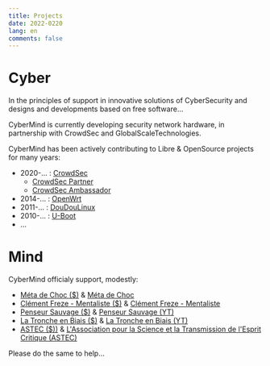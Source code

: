 ```yaml
---
title: Projects
date: 2022-0220
lang: en
comments: false
---
```


# Cyber #

In the principles of support in innovative solutions of CyberSecurity and designs and developments based on free software...

CyberMind is currently developing security network hardware, in partnership with CrowdSec and GlobalScaleTechnologies.

CyberMind has been actively contributing to Libre & OpenSource projects for many years:
* 2020-... : [CrowdSec](https://crowdsec.net)
  - [CrowdSec Partner](https://crowdsec.net/blog/meet-crowdsec-services-partners-and-join-the-squad/)
  - [CrowdSec Ambassador](https://crowdsec.net/blog/meet-gerald-new-crowdsec-ambassador/)
* 2014-... : [OpenWrt](https://cybermind.fr/en/2014/12/22/OpenWrt-Development-contribs/)
* 2011-... : [DouDouLinux](https://cybermind.fr/en/2011/11/08/DouDouLinux-Development-contribs/)
* 2010-... : [U-Boot](https://cybermind.fr/en/2010/08/13/U-Boot-Denx-Development-contribs/)
* ...

# Mind #

CyberMind officialy support, modestly:
* [Méta de Choc ($)](https://fr.tipeee.com/meta-de-choc) & [Méta de Choc](https://metadechoc.fr)
* [Clément Freze - Mentaliste ($)](https://fr.tipeee.com/clementfreze) & [Clément Freze - Mentaliste](http://clementfreze.fr/)
* [Penseur Sauvage ($)](https://fr.tipeee.com/penseur-sauvage) & [Penseur Sauvage (YT)](https://www.youtube.com/channel/UCPkoA795xDha5eAUFjISlwA)
* [La Tronche en Biais ($)](https://fr.tipeee.com/la-tronche-en-biais) & [La Tronche en Biais (YT)](https://www.youtube.com/user/TroncheEnBiais)
* [ASTEC ($))](https://utip.io/astec) & [L'Association pour la Science et la Transmission de l'Esprit Critique (ASTEC)](https://esprit-critique.org/)

Please do the same to help...
